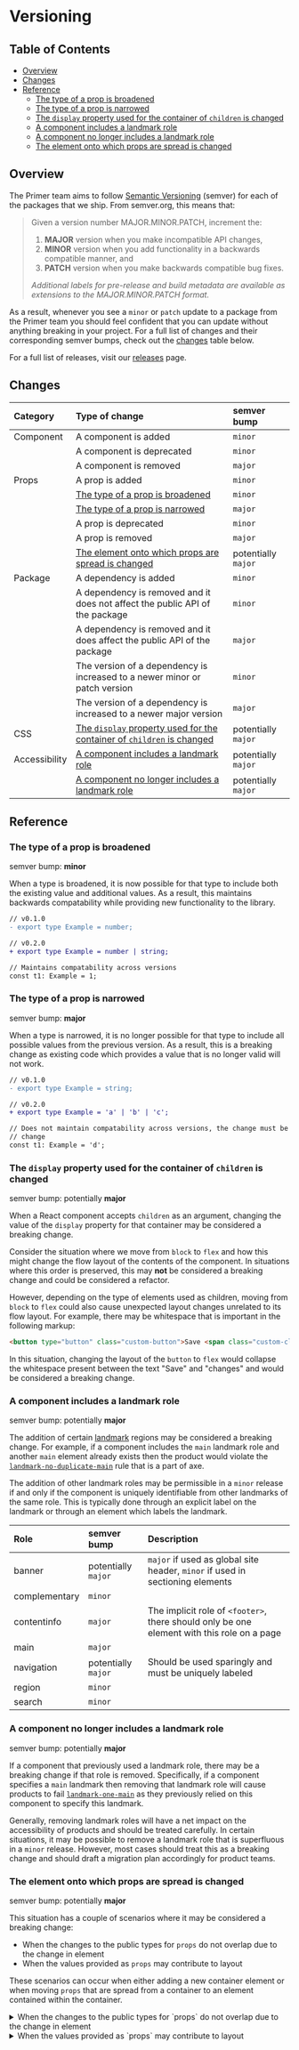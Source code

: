 # Versioning

<!-- prettier-ignore-start -->
<!-- START doctoc generated TOC please keep comment here to allow auto update -->
<!-- DON'T EDIT THIS SECTION, INSTEAD RE-RUN doctoc TO UPDATE -->
## Table of Contents

- [Overview](#overview)
- [Changes](#changes)
- [Reference](#reference)
  - [The type of a prop is broadened](#the-type-of-a-prop-is-broadened)
  - [The type of a prop is narrowed](#the-type-of-a-prop-is-narrowed)
  - [The `display` property used for the container of `children` is changed](#the-display-property-used-for-the-container-of-children-is-changed)
  - [A component includes a landmark role](#a-component-includes-a-landmark-role)
  - [A component no longer includes a landmark role](#a-component-no-longer-includes-a-landmark-role)
  - [The element onto which props are spread is changed](#the-element-onto-which-props-are-spread-is-changed)

<!-- END doctoc generated TOC please keep comment here to allow auto update -->
<!-- prettier-ignore-end -->

## Overview

The Primer team aims to follow
[Semantic Versioning](https://semver.org/) (semver) for each of the packages
that we ship. From semver.org, this means that:

> Given a version number MAJOR.MINOR.PATCH, increment the:
>
> 1. **MAJOR** version when you make incompatible API changes,
> 2. **MINOR** version when you add functionality in a backwards compatible
>    manner, and
> 3. **PATCH** version when you make backwards compatible bug fixes.
>
> _Additional labels for pre-release and build metadata are available as
> extensions to the MAJOR.MINOR.PATCH format._

As a result, whenever you see a `minor` or `patch` update to a package from the
Primer team you should feel confident that you can update without
anything breaking in your project. For a full list of changes and their
corresponding semver bumps, check out the [changes](#changes) table below.

For a full list of releases, visit our [releases](https://github.com/primer/react/releases) page.

## Changes

| Category      | Type of change                                                                                                                                | semver bump         |
| :------------ | :-------------------------------------------------------------------------------------------------------------------------------------------- | :------------------ |
| Component     | A component is added                                                                                                                          | `minor`             |
|               | A component is deprecated                                                                                                                     | `minor`             |
|               | A component is removed                                                                                                                        | `major`             |
| Props         | A prop is added                                                                                                                               | `minor`             |
|               | [The type of a prop is broadened](#the-type-of-a-prop-is-broadened)                                                                           | `minor`             |
|               | [The type of a prop is narrowed](#the-type-of-a-prop-is-narrowed)                                                                             | `major`             |
|               | A prop is deprecated                                                                                                                          | `minor`             |
|               | A prop is removed                                                                                                                             | `major`             |
|               | [The element onto which props are spread is changed](#the-element-onto-which-props-are-spread-is-changed)                                     | potentially `major` |
| Package       | A dependency is added                                                                                                                         | `minor`             |
|               | A dependency is removed and it does not affect the public API of the package                                                                  | `minor`             |
|               | A dependency is removed and it does affect the public API of the package                                                                      | `major`             |
|               | The version of a dependency is increased to a newer minor or patch version                                                                    | `minor`             |
|               | The version of a dependency is increased to a newer major version                                                                             | `major`             |
| CSS           | [The `display` property used for the container of `children` is changed](#the-display-property-used-for-the-container-of-children-is-changed) | potentially `major` |
| Accessibility | [A component includes a landmark role](#a-component-includes-a-landmark-role)                                                                 | potentially `major` |
|               | [A component no longer includes a landmark role](#a-component-no-longer-includes-a-landmark-role)                                             | potentially `major` |

## Reference

### The type of a prop is broadened

semver bump: **minor**

When a type is broadened, it is now possible for that type to include both the
existing value and additional values. As a result, this maintains backwards
compatability while providing new functionality to the library.

```diff
// v0.1.0
- export type Example = number;

// v0.2.0
+ export type Example = number | string;

// Maintains compatability across versions
const t1: Example = 1;
```

### The type of a prop is narrowed

semver bump: **major**

When a type is narrowed, it is no longer possible for that type to include all
possible values from the previous version. As a result, this is a breaking
change as existing code which provides a value that is no longer valid will not
work.

```diff
// v0.1.0
- export type Example = string;

// v0.2.0
+ export type Example = 'a' | 'b' | 'c';

// Does not maintain compatability across versions, the change must be a major
// change
const t1: Example = 'd';
```

### The `display` property used for the container of `children` is changed

semver bump: potentially **major**

When a React component accepts `children` as an argument, changing the value of
the `display` property for that container may be considered a breaking change.

Consider the situation where we move from `block` to `flex` and how this might
change the flow layout of the contents of the component. In situations where
this order is preserved, this may **not** be considered a breaking change and
could be considered a refactor.

However, depending on the type of elements used as children, moving from `block`
to `flex` could also cause unexpected layout changes unrelated to its flow
layout. For example, there may be whitespace that is important in the following
markup:

```html
<button type="button" class="custom-button">Save <span class="custom-class">changes</span></button>
```

In this situation, changing the layout of the `button` to `flex` would collapse
the whitespace present between the text "Save" and "changes" and would be
considered a breaking change.

### A component includes a landmark role

semver bump: potentially **major**

The addition of certain [landmark](https://w3c.github.io/aria/#dfn-landmark) regions may be considered a breaking change. For example, if a component includes the `main` landmark role and another `main` element already exists then the product would violate the [`landmark-no-duplicate-main`](https://dequeuniversity.com/rules/axe/4.8/landmark-no-duplicate-main?product=RuleDescription) rule that is a part of axe.

The addition of other landmark roles may be permissible in a `minor` release if
and only if the component is uniquely identifiable from other landmarks of the
same role. This is typically done through an explicit label on the landmark or
through an element which labels the landmark.

| Role          | semver bump         | Description                                                                                |
| :------------ | :------------------ | :----------------------------------------------------------------------------------------- |
| banner        | potentially `major` | `major` if used as global site header, `minor` if used in sectioning elements              |
| complementary | `minor`             |                                                                                            |
| contentinfo   | `major`             | The implicit role of `<footer>`, there should only be one element with this role on a page |
| main          | `major`             |                                                                                            |
| navigation    | potentially `major` | Should be used sparingly and must be uniquely labeled                                      |
| region        | `minor`             |                                                                                            |
| search        | `minor`             |                                                                                            |

### A component no longer includes a landmark role

semver bump: potentially **major**

If a component that previously used a landmark role, there may be a breaking
change if that role is removed. Specifically, if a component specifies a `main`
landmark then removing that landmark role will cause products to fail
[`landmark-one-main`](https://dequeuniversity.com/rules/axe/4.8/landmark-one-main?product=RuleDescription) as they previously relied on this component to specify this landmark.

Generally, removing landmark roles will have a net impact on the accessibility
of products and should be treated carefully. In certain situations, it may
be possible to remove a landmark role that is superfluous in a `minor` release.
However, most cases should treat this as a breaking change and should draft a
migration plan accordingly for product teams.

### The element onto which props are spread is changed

semver bump: potentially **major**

This situation has a couple of scenarios where it may be considered a breaking change:

- When the changes to the public types for `props` do not overlap due to the change in element
- When the values provided as `props` may contribute to layout

These scenarios can occur when either adding a new container element or when
moving `props` that are spread from a container to an element contained within
the container.

<details>
<summary>When the changes to the public types for `props` do not overlap due to the change in element</summary>

**Before**

```tsx
type Props = React.ComponentPropsWithoutRef<'input'>

function Component(props: Props) {
  return <input {...props} />
}
```

**After**

```tsx
// This type does not fully overlap with the previous type and is a breaking
// change
type Props = React.ComponentPropsWithoutRef<'div'>

function Component(props: Props) {
  return (
    <div {...props}>
      <input />
    </div>
  )
}
```

</details>

<details>
<summary>When the values provided as `props` may contribute to layout</summary>

**Before**

```tsx
type Props = {
  /* ... */
}

function Component(props: Props) {
  return <svg {...props} />
}
```

**After**

```tsx
type Props = {
  /* ... */
}

// When adding the new container element, values that may have influenced layout
// will no longer apply as the `<svg>` element is within the container element.
function Component(props: Props) {
  return (
    <div>
      <svg {...props} />
    </div>
  )
}
```

</details>
